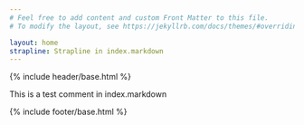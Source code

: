 ```yaml
---
# Feel free to add content and custom Front Matter to this file.
# To modify the layout, see https://jekyllrb.com/docs/themes/#overriding-theme-defaults

layout: home
strapline: Strapline in index.markdown
---
```

{% include header/base.html %}

This is a test comment in index.markdown

{% include footer/base.html %}
